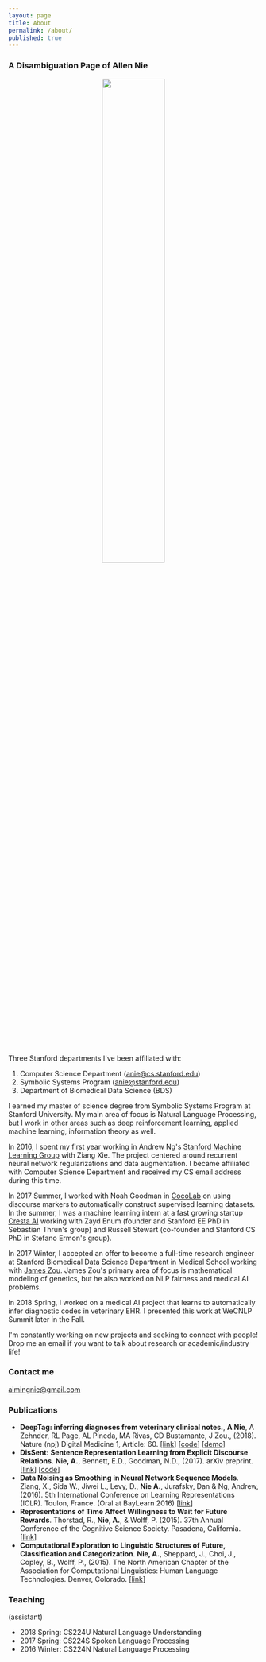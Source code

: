 ```yaml
---
layout: page
title: About
permalink: /about/
published: true
---
```




### A Disambiguation Page of Allen Nie



<p style="text-align: center"><img src="https://github.com/windweller/windweller.github.io/blob/master/images/profile_pic.JPG?raw=true" style="width:50%"></p>



Three Stanford departments I've been affiliated with:

1. Computer Science Department (anie@cs.stanford.edu)
2. Symbolic Systems Program (anie@stanford.edu)
3. Department of Biomedical Data Science (BDS)

I earned my master of science degree from Symbolic Systems Program at Stanford University. My main area of focus is Natural Language Processing, but I work in other areas such as deep reinforcement learning, applied machine learning, information theory as well.

In 2016, I spent my first year working in Andrew Ng's [Stanford Machine Learning Group](https://stanfordmlgroup.github.io/) with Ziang Xie. The project centered around recurrent neural network regularizations and data augmentation. I became affiliated with Computer Science Department and received my CS email address during this time. 

In 2017 Summer, I worked with Noah Goodman in [CocoLab](https://cocolab.stanford.edu/) on using discourse markers to automatically construct supervised learning datasets. In the summer, I was a machine learning intern at a fast growing startup [Cresta AI](https://www.cresta.ai/) working with Zayd Enum (founder and Stanford EE PhD in Sebastian Thrun's group) and Russell Stewart (co-founder and Stanford CS PhD in Stefano Ermon's group).

In 2017 Winter, I accepted an offer to become a full-time research engineer at Stanford Biomedical Data Science Department in Medical School working with [James Zou](https://sites.google.com/site/jamesyzou/home). James Zou's primary area of focus is mathematical modeling of genetics, but he also worked on NLP fairness and medical AI problems. 

In 2018 Spring, I worked on a medical AI project that learns to automatically infer diagnostic codes in veterinary EHR. I presented this work at WeCNLP Summit later in the Fall.

I'm constantly working on new projects and seeking to connect with people! Drop me an email if you want to talk about research or academic/industry life!


### Contact me

[aimingnie@gmail.com](mailto:aimingnie@gmail.com)


### Publications

- **DeepTag: inferring diagnoses from veterinary clinical notes.**, **A Nie**, A Zehnder, RL Page, AL Pineda, MA Rivas, CD Bustamante, J Zou., (2018). Nature (npj) Digital Medicine 1, Article: 60. \[[link](https://www.nature.com/articles/s41746-018-0067-8)\] \[[code](http://github.com/windweller/deeptag)\] \[[demo](http://anie.me/demo/deepvet)\]
- **DisSent: Sentence Representation Learning from Explicit Discourse Relations**. **Nie, A.**, Bennett, E.D., Goodman, N.D., (2017). arXiv preprint. \[[link](https://arxiv.org/abs/1710.04334)\] \[[code](https://github.com/windweller/disextract)\]
- **Data Noising as Smoothing in Neural Network Sequence Models**. Ziang, X., Sida W., Jiwei L., Levy, D., **Nie A.**, Jurafsky, Dan & Ng, Andrew, (2016). 5th International Conference on Learning Representations (ICLR). Toulon, France. (Oral at BayLearn 2016) \[[link](https://arxiv.org/abs/1703.02573)\]
- **Representations of Time Affect Willingness to Wait for Future Rewards**. Thorstad, R., **Nie, A.**, & Wolff, P. (2015). 37th Annual Conference of the Cognitive Science Society. Pasadena, California. \[[link](http://psychology.emory.edu/cognition/wolff/papers/ThorstadNieWolff2015.pdf)\]
- **Computational Exploration to Linguistic Structures of Future, Classification and Categorization**. **Nie, A.**, Sheppard, J., Choi, J., Copley, B., Wolff, P., (2015). The North American Chapter of the Association for Computational Linguistics: Human Language Technologies. Denver, Colorado. \[[link](http://www.aclweb.org/anthology/N15-2#page=178)\]


### Teaching

(assistant)
- 2018 Spring: CS224U Natural Language Understanding
- 2017 Spring: CS224S Spoken Language Processing
- 2016 Winter: CS224N Natural Language Processing
